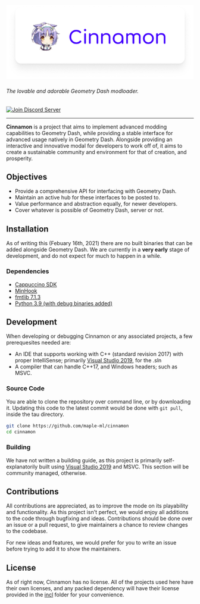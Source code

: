 <div align="center">
	<img src="https://github.com/maple-ml/cinnamon/blob/master/assets/banner-main.png?raw=true">
</div>

###### The lovable and adorable Geometry Dash modloader.

<div>
    <a href="https://discord.gg/jHWE33TkJb"><img src="https://canary.discordapp.com/api/guilds/810630217605054474/widget.png?style=shield" alt="Join Discord Server"/></a>
</div>

----

**Cinnamon** is a project that aims to implement advanced modding capabilities to Geometry Dash, while providing a stable interface for advanced usage natively in Geometry Dash. Alongside providing an interactive and innovative modal for developers to work off of, it aims to create a sustainable community and environment for that of creation, and prosperity.

## Objectives
* Provide a comprehensive API for interfacing with Geometry Dash.
* Maintain an active hub for these interfaces to be posted to.
* Value performance and abstraction equally, for newer developers.
* Cover whatever is possible of Geometry Dash, server or not.

## Installation
As of writing this (Febuary 16th, 2021) there are no built binaries that can be added alongside Geometry Dash. We are currently in a **very early** stage of development, and do not expect for much to happen in a while.

### Dependencies
* [Cappuccino SDK](https://github.com/AndreNIH/CappuccinoSDK)
* [MinHook](https://github.com/TsudaKageyu/minhook/)
* [fmtlib 7.1.3](https://github.com/fmtlib/fmt)
* [Python 3.9 (with debug binaries added)](https://www.python.org/downloads/)

## Development
When developing or debugging Cinnamon or any associated projects, a few prerequesites needed are:
* An IDE that supports working with C++ (standard revision 2017) with proper IntelliSense; primarily [Visual Studio 2019](https://visualstudio.microsoft.com/vs/), for the .sln
* A compiler that can handle C++17, and Windows headers; such as MSVC.

### Source Code
You are able to clone the repository over command line, or by downloading it. Updating this code to the latest commit would be done with `git pull`, inside the tau directory.
```sh
git clone https://github.com/maple-ml/cinnamon
cd cinnamon
```

### Building
We have not written a building guide, as this project is primarily self-explanatorily built using [Visual Studio 2019](https://visualstudio.microsoft.com/vs/) and MSVC.
This section will be community managed, otherwise.

## Contributions
All contributions are appreciated, as to improve the mode on its playability and functionality. As this project isn't perfect, we would enjoy all additions to the code through bugfixing and ideas. Contributions should be done over an issue or a pull request, to give maintainers a chance to review changes to the codebase.

For new ideas and features, we would prefer for you to write an issue before trying to add it to show the maintainers.

## License
As of right now, Cinnamon has no license. All of the projects used here have their own licenses, and any packed dependency will have their license provided in the [incl](https://github.com/maple-ml/cinnamon/tree/master/incl) folder for your convenience.